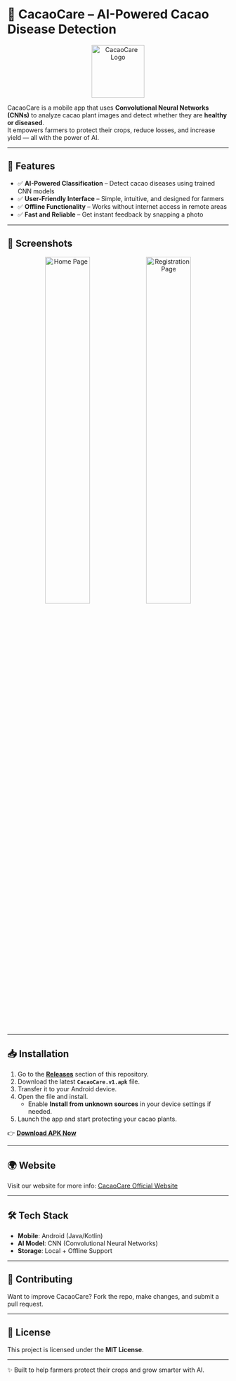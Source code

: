# 🌱 CacaoCare – AI-Powered Cacao Disease Detection  

<p align="center">
  <img src="https://i.imgur.com/la1KhXW.jpeg" alt="CacaoCare Logo" width="120"/>
</p>  

CacaoCare is a mobile app that uses **Convolutional Neural Networks (CNNs)** to analyze cacao plant images and detect whether they are **healthy or diseased**.  
It empowers farmers to protect their crops, reduce losses, and increase yield — all with the power of AI.  

---

## 🚀 Features  
- ✅ **AI-Powered Classification** – Detect cacao diseases using trained CNN models  
- ✅ **User-Friendly Interface** – Simple, intuitive, and designed for farmers  
- ✅ **Offline Functionality** – Works without internet access in remote areas  
- ✅ **Fast and Reliable** – Get instant feedback by snapping a photo  

---

## 📱 Screenshots  

<p align="center">
  <img src="https://i.imgur.com/MAZLhSr.png" alt="Home Page" width="45%"/>  
  <img src="https://i.imgur.com/v1uIHIC.png" alt="Registration Page" width="45%"/>  
</p>  

---

## 📥 Installation  

1. Go to the **[Releases](../../releases)** section of this repository.  
2. Download the latest **`CacaoCare.v1.apk`** file.  
3. Transfer it to your Android device.  
4. Open the file and install.  
   - Enable **Install from unknown sources** in your device settings if needed.  
5. Launch the app and start protecting your cacao plants.  

👉 [**Download APK Now**](../../releases)  

---

## 🌍 Website  
Visit our website for more info: [CacaoCare Official Website](https://cacao-care.nuxt.dev/)  

---

## 🛠️ Tech Stack  
- **Mobile**: Android (Java/Kotlin)  
- **AI Model**: CNN (Convolutional Neural Networks)  
- **Storage**: Local + Offline Support  

---

## 🤝 Contributing  
Want to improve CacaoCare? Fork the repo, make changes, and submit a pull request.  

---

## 📜 License  
This project is licensed under the **MIT License**.  

---

✨ Built to help farmers protect their crops and grow smarter with AI.  
